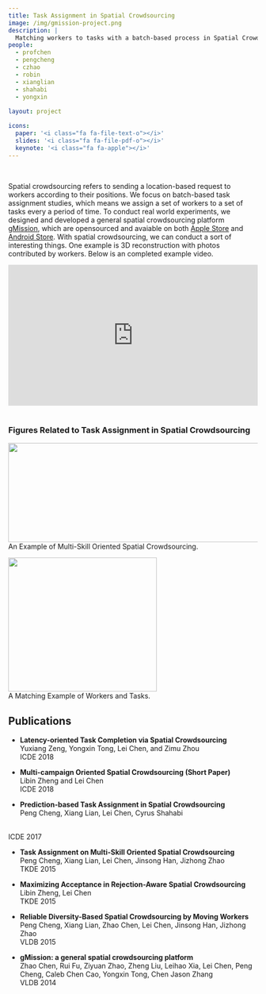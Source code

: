 ```yaml
---
title: Task Assignment in Spatial Crowdsourcing
image: /img/gmission-project.png
description: |
  Matching workers to tasks with a batch-based process in Spatial Crowdsourcing platform.
people:
  - profchen
  - pengcheng
  - czhao
  - robin
  - xianglian
  - shahabi
  - yongxin
  
layout: project

icons:
  paper: '<i class="fa fa-file-text-o"></i>'
  slides: '<i class="fa fa-file-pdf-o"></i>'
  keynote: '<i class="fa fa-apple"></i>'
---
```



<br>

Spatial crowdsourcing refers to sending a location-based request to workers according to their positions. We focus on batch-based task assignment studies, which means we assign a set of workers to a set of tasks every a period of time. To conduct real world experiments, we designed and developed a general spatial crowdsourcing platform [gMission](http://gmission.github.io), which are opensourced and avaiable on both [Apple Store](https://itunes.apple.com/us/app/gmission-iphone-version/id1071715949?mt=8) and [Android Store](https://play.google.com/store/apps/details?id=hk.ust.gmission). With spatial crowdsourcing, we can conduct a sort of interesting things. One example is 3D reconstruction with photos contributed by workers. Below is an completed example video.

<div style="position:relative;height:0;padding-bottom:56.25%"><iframe src="https://www.youtube.com/embed/FfNoeqFc084?ecver=2" width="640" height="360" frameborder="0" gesture="media" style="position:absolute;width:100%;height:100%;left:0" allowfullscreen></iframe></div>

</br>

### Figures Related to Task Assignment in Spatial Crowdsourcing

<img src="{{ site.base }}/img/ms_example_locations.png" height="200" width="600"></br>
An Example of Multi-Skill Oriented Spatial Crowdsourcing.

<img src="{{ site.base }}/img/assignment_example.png" height="270" width="300"></br>
A Matching Example of Workers and Tasks.



## Publications

- **Latency-oriented Task Completion via Spatial Crowdsourcing**<br/>
Yuxiang Zeng, Yongxin Tong, Lei Chen, and Zimu Zhou<br/>
ICDE 2018

- **Multi-campaign Oriented Spatial Crowdsourcing (Short Paper)**<br/>
Libin Zheng and Lei Chen<br/>
ICDE 2018

- **Prediction-based Task Assignment in Spatial Crowdsourcing**<br/>
  Peng Cheng, Xiang Lian, Lei Chen, Cyrus Shahabi
<br/>
  ICDE 2017
  
- **Task Assignment on Multi-Skill Oriented Spatial Crowdsourcing**<br/>
  Peng Cheng, Xiang Lian, Lei Chen, Jinsong Han, Jizhong Zhao<br/>
  TKDE 2015
  
  
- **Maximizing Acceptance in Rejection-Aware Spatial Crowdsourcing**<br/>
  Libin Zheng, Lei Chen<br/>
  TKDE 2015
  

- **Reliable Diversity-Based Spatial Crowdsourcing by Moving Workers**<br/>
  Peng Cheng, Xiang Lian, Zhao Chen, Lei Chen, Jinsong Han, Jizhong Zhao<br/>
  VLDB 2015
  
- **gMission: a general spatial crowdsourcing platform**<br/>
  Zhao Chen, Rui Fu, Ziyuan Zhao, Zheng Liu, Leihao Xia, Lei Chen, Peng Cheng, Caleb Chen Cao, Yongxin Tong, Chen Jason Zhang<br/>
  VLDB 2014
  
 
